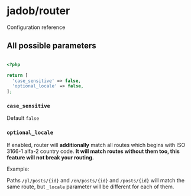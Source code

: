 # jadob/router

Configuration reference



## All possible parameters

````php

<?php

return [
  'case_sensitive' => false,
  'optional_locale' => false,
];
````

### ``case_sensitive``

Default ``false``


### ``optional_locale``

If enabled, router will **additionally** match all routes which begins with ISO 3166-1 alfa-2
country code. **It will match routes without them too, this feature will not break your routing.**

Example:

Paths ``/pl/posts/{id}`` and ``/en/posts/{id}`` and ``/posts/{id}`` will match the same route, 
but ``_locale`` parameter will be different for each of them.